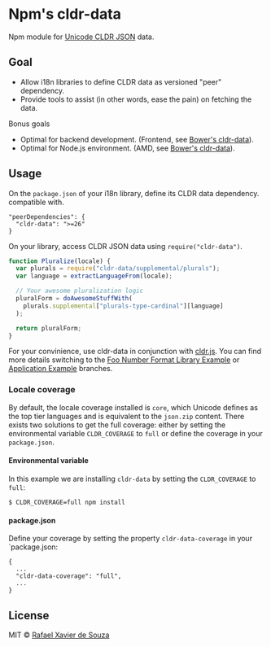 # Npm's cldr-data

Npm module for [Unicode CLDR JSON][] data.

[Unicode CLDR JSON]: http://cldr.unicode.org/index/cldr-spec/json

## Goal

- Allow i18n libraries to define CLDR data as versioned "peer" dependency.
- Provide tools to assist (in other words, ease the pain) on fetching the data.

Bonus goals

- Optimal for backend development. (Frontend, see [Bower's cldr-data][]).
- Optimal for Node.js environment. (AMD, see [Bower's cldr-data][]).

[Bower's cldr-data]: https://github.com/rxaviers/cldr-data-bower

## Usage

On the `package.json` of your i18n library, define its CLDR data dependency.
compatible with.

    "peerDependencies": {
      "cldr-data": ">=26"
    }

On your library, access CLDR JSON data using `require("cldr-data")`.

```javascript
function Pluralize(locale) {
  var plurals = require("cldr-data/supplemental/plurals");
  var language = extractLanguageFrom(locale);

  // Your awesome pluralization logic
  pluralForm = doAwesomeStuffWith(
    plurals.supplemental["plurals-type-cardinal"][language]
  );

  return pluralForm;
}
```

For your convinience, use cldr-data in conjunction with [cldr.js][]. You can
find more details switching to the [Foo Number Format Library Example][] or
[Application Example][] branches.

[Foo Number Format Library Example]: https://github.com/rxaviers/cldr-data-npm/tree/example-library-foo
[Application Example]: https://github.com/rxaviers/cldr-data-npm/tree/example-application
[cldr.js]: https://github.com/rxaviers/cldrjs

### Locale coverage

By default, the locale coverage installed is `core`, which Unicode defines as
the top tier languages and is equivalent to the `json.zip` content. There exists two solutions to get the full coverage: either by setting the environmental variable `CLDR_COVERAGE` to `full` or define the coverage in your `package.json`.

#### Environmental variable
In this example we are installing `cldr-data` by setting the `CLDR_COVERAGE` to `full`:
```
$ CLDR_COVERAGE=full npm install
```

#### package.json
Define your coverage by setting the property `cldr-data-coverage` in your `package.json:
```
{
  ...
  "cldr-data-coverage": "full",
  ...
}
```

## License

MIT © [Rafael Xavier de Souza](http://rafael.xavier.blog.br)
